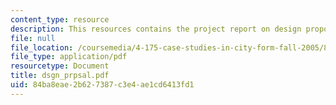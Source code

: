```yaml
---
content_type: resource
description: This resources contains the project report on design proposal in alexandria.
file: null
file_location: /coursemedia/4-175-case-studies-in-city-form-fall-2005/84ba8eae2b627387c3e4ae1cd6413fd1_dsgn_prpsal.pdf
file_type: application/pdf
resourcetype: Document
title: dsgn_prpsal.pdf
uid: 84ba8eae-2b62-7387-c3e4-ae1cd6413fd1
---
```

